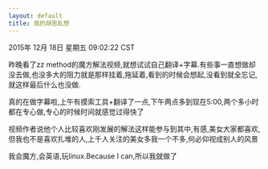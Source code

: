 ```yaml
---
layout: default
title: 我的胡思乱想
---
```




2015年 12月 18日 星期五 09:02:22 CST

昨晚看了zz method的魔方解法视频,就想试试自己翻译+字幕.有些事一直想做却没去做,也没多大的阻力就是那样挂着,拖延着,看到的时候会想起,没看到就全忘记,就这样最后什么也没做.

真的在做字幕啦,上午有摸索工具+翻译了一点,下午两点多到现在5:00,两个多小时都在专心做,专心的时候时间就感觉过得快了

视频作者说他个人比较喜欢刚发展的解法这样能参与到其中,有感,美女大家都喜欢,但我也不是喜欢扎堆的人,上千人关注的美女多我一个不多,何必仰视成别人的风景

我会魔方,会英语,玩linux.Because I can,所以我就做了
